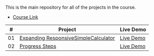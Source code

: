 
This is the main repository for all of the projects in the course.

- [Course Link](#)

| #   | Project                       | Live Demo     |
|-----|-------------------------------|---------------|
| 01  | [Expanding ResponsiveSimpleCalculator](#)         | [Live Demo](https://mahmoudkhaled122.github.io/fdfssdw/ResponsiveSimpleCalculator/) |
| 02  | [Progress Steps](#)          | [Live Demo](#) |
